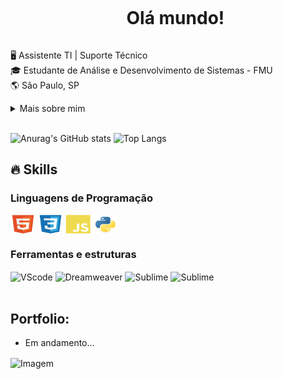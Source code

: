 <!--Título-->
<div id="user-content-toc">
  <ul align="center">
    <summary><h1 style="display: inline-block">Olá mundo!</h1></summary>
</div>

<!-- Apresentação -->
<p>
🖥️ Assistente TI | Suporte Técnico<br>
🎓 Estudante de Análise e Desenvolvimento de Sistemas - FMU<br>
🌎 São Paulo, SP

<!-- Sobre mim -->
<details>
  <summary>Mais sobre mim</summary>

  - 💬 Me chamo Bruno, tenho 21 anos de idade, trabalho como Assistente de TI e faço Análise e Desenvolvimento de Sistemas na FMU. Meus conhecimentos na área inclui instalação, configuração e otimização de sistemas operacionais, resolução de problemas de hardware e software, bem como gerenciamento de contas de usuário, permissões e monitoramento via Zabbix. Além disso, possuo conhecimentos básicos em redes e programação, usando as linguagens HTML, CSS, JavaScript, Python e GitHub.

  - ⚡ Meu objetivo é cultivar uma carreira sólida e estável na área da tecnologia, sempre buscando o desenvolvimento pessoal e profissional. Tenho um compromisso firme em me manter atualizado com as tendências da área e estou pronto para enfrentar novos projetos que exigem criatividade, dedicação e resolução de problemas. \o/
</details>

<br><!-- Estatísticas -->
![Anurag's GitHub stats](https://github-readme-stats.vercel.app/api?username=Bruunoosilva&rank_icon=github&show_icons=true&theme=react)
![Top Langs](https://github-readme-stats.vercel.app/api/top-langs/?username=Bruunoosilva&layout=compact&theme=react)
</p>
  
## 🔥 Skills
<!-- Linguagens de Programação -->
  <div style="flex-basis: 48%;">
    <h3>Linguagens de Programação</h3>
    <img align="center" alt="HTML" height="30" width="40" src="https://raw.githubusercontent.com/devicons/devicon/master/icons/html5/html5-original.svg">
    <img align="center" alt="CSS" height="30" width="40" src="https://raw.githubusercontent.com/devicons/devicon/master/icons/css3/css3-original.svg">
    <img align="center" alt="JS" height="30" width="40" src="https://raw.githubusercontent.com/devicons/devicon/master/icons/javascript/javascript-plain.svg">
    <img align="center" alt="Python" height="30" width="40" src="https://raw.githubusercontent.com/devicons/devicon/master/icons/python/python-original.svg">
  </div>
  
  <!-- Ferramentas e estruturas -->
  <div style="flex-basis: 48%;">
    <h3>Ferramentas e estruturas</h3>
    <img align="center" alt="VScode" height="32" width="40" src="https://cdn.jsdelivr.net/gh/devicons/devicon/icons/vscode/vscode-original.svg">
    <img align="center" alt="Dreamweaver" height="32" width="40" src="https://upload.wikimedia.org/wikipedia/commons/7/75/Adobe_Dreamweaver_CC_icon.svg">
    <img align="center" alt="Sublime" height="32" width="32" src="https://iconape.com/wp-content/files/yy/99728/png/sublime-text.png">
    <img align="center" alt="Sublime" height="32" width="32" src="https://github.githubassets.com/assets/GitHub-Mark-ea2971cee799.png">
  </div><br>

  <!-- Portfolio -->
## Portfolio:
- Em andamento...

<!-- GIF -->
<p align="left">
  <img align="center" width="600" src="https://user-images.githubusercontent.com/74038190/212749447-bfb7e725-6987-49d9-ae85-2015e3e7cc41.gif" alt="Imagem">
</p>






